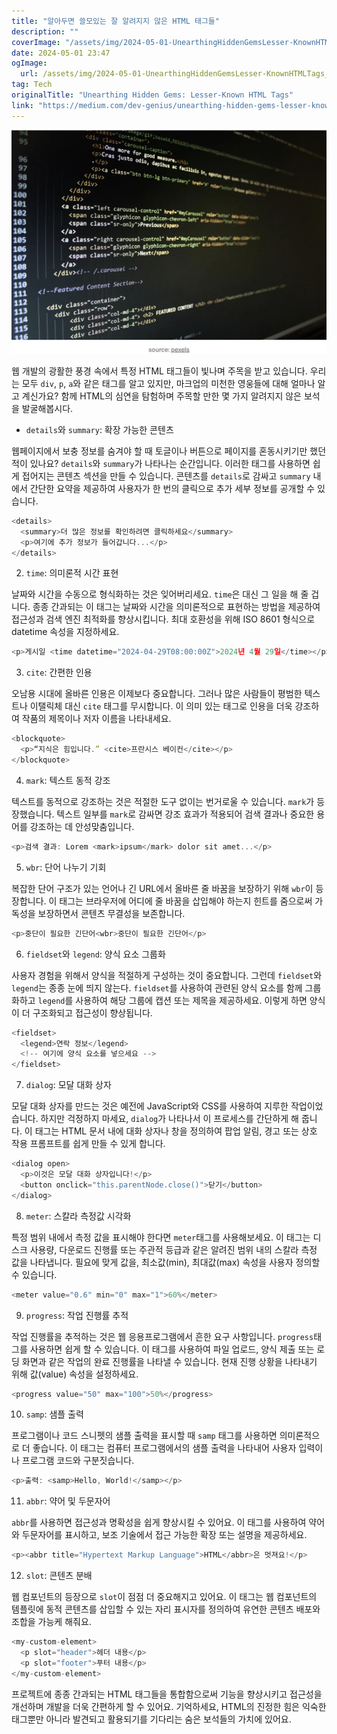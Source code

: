 ```yaml
---
title: "알아두면 쓸모있는 잘 알려지지 않은 HTML 태그들"
description: ""
coverImage: "/assets/img/2024-05-01-UnearthingHiddenGemsLesser-KnownHTMLTags_0.png"
date: 2024-05-01 23:47
ogImage: 
  url: /assets/img/2024-05-01-UnearthingHiddenGemsLesser-KnownHTMLTags_0.png
tag: Tech
originalTitle: "Unearthing Hidden Gems: Lesser-Known HTML Tags"
link: "https://medium.com/dev-genius/unearthing-hidden-gems-lesser-known-html-tags-2e3ce659d02a"
---
```



![UnearthingHiddenGemsLesser-KnownHTMLTags](/assets/img/2024-05-01-UnearthingHiddenGemsLesser-KnownHTMLTags_0.png)

웹 개발의 광활한 풍경 속에서 특정 HTML 태그들이 빛나며 주목을 받고 있습니다. 우리는 모두 `div`, `p`, `a`와 같은 태그를 알고 있지만, 마크업의 미천한 영웅들에 대해 얼마나 알고 계신가요? 함께 HTML의 심연을 탐험하며 주목할 만한 몇 가지 알려지지 않은 보석을 발굴해봅시다.

- `details`와 `summary`: 확장 가능한 콘텐츠

웹페이지에서 보충 정보를 숨겨야 할 때 토글이나 버튼으로 페이지를 혼동시키기만 했던 적이 있나요? `details`와 `summary`가 나타나는 순간입니다. 이러한 태그를 사용하면 쉽게 접어지는 콘텐츠 섹션을 만들 수 있습니다. 콘텐츠를 `details`로 감싸고 `summary` 내에서 간단한 요약을 제공하여 사용자가 한 번의 클릭으로 추가 세부 정보를 공개할 수 있습니다.

<div class="content-ad"></div>

```js
<details>
  <summary>더 많은 정보를 확인하려면 클릭하세요</summary>
  <p>여기에 추가 정보가 들어갑니다...</p>
</details>
```

2. `time`: 의미론적 시간 표현

날짜와 시간을 수동으로 형식화하는 것은 잊어버리세요. `time`은 대신 그 일을 해 줄 겁니다. 종종 간과되는 이 태그는 날짜와 시간을 의미론적으로 표현하는 방법을 제공하여 접근성과 검색 엔진 최적화를 향상시킵니다. 최대 호환성을 위해 ISO 8601 형식으로 datetime 속성을 지정하세요.

```js
<p>게시일 <time datetime="2024-04-29T08:00:00Z">2024년 4월 29일</time></p>
```

<div class="content-ad"></div>

3. `cite`: 간편한 인용

오남용 시대에 올바른 인용은 이제보다 중요합니다. 그러나 많은 사람들이 평범한 텍스트나 이탤릭체 대신 `cite` 태그를 무시합니다. 이 의미 있는 태그로 인용을 더욱 강조하여 작품의 제목이나 저자 이름을 나타내세요.

```js
<blockquote>
  <p>“지식은 힘입니다.” <cite>프란시스 베이컨</cite></p>
</blockquote>
```

4. `mark`: 텍스트 동적 강조

<div class="content-ad"></div>

텍스트를 동적으로 강조하는 것은 적절한 도구 없이는 번거로울 수 있습니다. `mark`가 등장했습니다. 텍스트 일부를 `mark`로 감싸면 강조 효과가 적용되어 검색 결과나 중요한 용어를 강조하는 데 안성맞춤입니다.

```js
<p>검색 결과: Lorem <mark>ipsum</mark> dolor sit amet...</p>
```

5. `wbr`: 단어 나누기 기회

복잡한 단어 구조가 있는 언어나 긴 URL에서 올바른 줄 바꿈을 보장하기 위해 `wbr`이 등장합니다. 이 태그는 브라우저에 어디에 줄 바꿈을 삽입해야 하는지 힌트를 줌으로써 가독성을 보장하면서 콘텐츠 무결성을 보존합니다.

<div class="content-ad"></div>

```js
<p>중단이 필요한 긴단어<wbr>중단이 필요한 긴단어</p>
```

6. `fieldset`와 `legend`: 양식 요소 그룹화

사용자 경험을 위해서 양식을 적절하게 구성하는 것이 중요합니다. 그런데 `fieldset`와 `legend`는 종종 눈에 띄지 않는다. `fieldset`를 사용하여 관련된 양식 요소를 함께 그룹화하고 `legend`를 사용하여 해당 그룹에 캡션 또는 제목을 제공하세요. 이렇게 하면 양식이 더 구조화되고 접근성이 향상됩니다.

```js
<fieldset>
  <legend>연락 정보</legend>
  <!-- 여기에 양식 요소를 넣으세요 -->
</fieldset>
```

<div class="content-ad"></div>

7. `dialog`: 모달 대화 상자

모달 대화 상자를 만드는 것은 예전에 JavaScript와 CSS를 사용하여 지루한 작업이었습니다. 하지만 걱정하지 마세요, `dialog`가 나타나서 이 프로세스를 간단하게 해 줍니다. 이 태그는 HTML 문서 내에 대화 상자나 창을 정의하여 팝업 알림, 경고 또는 상호 작용 프롬프트를 쉽게 만들 수 있게 합니다.

```js
<dialog open>
  <p>이것은 모달 대화 상자입니다!</p>
  <button onclick="this.parentNode.close()">닫기</button>
</dialog>
```

8. `meter`: 스칼라 측정값 시각화

<div class="content-ad"></div>

특정 범위 내에서 측정 값을 표시해야 한다면 `meter`태그를 사용해보세요. 이 태그는 디스크 사용량, 다운로드 진행률 또는 주관적 등급과 같은 알려진 범위 내의 스칼라 측정 값을 나타냅니다. 필요에 맞게 값을, 최소값(min), 최대값(max) 속성을 사용자 정의할 수 있습니다.

```js
<meter value="0.6" min="0" max="1">60%</meter>
```

9. `progress`: 작업 진행률 추적

작업 진행률을 추적하는 것은 웹 응용프로그램에서 흔한 요구 사항입니다. `progress`태그를 사용하면 쉽게 할 수 있습니다. 이 태그를 사용하여 파일 업로드, 양식 제출 또는 로딩 화면과 같은 작업의 완료 진행률을 나타낼 수 있습니다. 현재 진행 상황을 나타내기 위해 값(value) 속성을 설정하세요.

<div class="content-ad"></div>


```js
<progress value="50" max="100">50%</progress>
```

10. `samp`: 샘플 출력

프로그램이나 코드 스니펫의 샘플 출력을 표시할 때 `samp` 태그를 사용하면 의미론적으로 더 좋습니다. 이 태그는 컴퓨터 프로그램에서의 샘플 출력을 나타내어 사용자 입력이나 프로그램 코드와 구분짓습니다.

```js
<p>출력: <samp>Hello, World!</samp></p>
```

<div class="content-ad"></div>

11. `abbr`: 약어 및 두문자어

`abbr`를 사용하면 접근성과 명확성을 쉽게 향상시킬 수 있어요. 이 태그를 사용하여 약어와 두문자어를 표시하고, 보조 기술에서 접근 가능한 확장 또는 설명을 제공하세요.

```js
<p><abbr title="Hypertext Markup Language">HTML</abbr>은 멋져요!</p>
```

12. `slot`: 콘텐츠 분배

<div class="content-ad"></div>

웹 컴포넌트의 등장으로 `slot`이 점점 더 중요해지고 있어요. 이 태그는 웹 컴포넌트의 템플릿에 동적 콘텐츠를 삽입할 수 있는 자리 표시자를 정의하여 유연한 콘텐츠 배포와 조합을 가능케 해줘요.

```js
<my-custom-element>
  <p slot="header">헤더 내용</p>
  <p slot="footer">푸터 내용</p>
</my-custom-element>
```

프로젝트에 종종 간과되는 HTML 태그들을 통합함으로써 기능을 향상시키고 접근성을 개선하며 개발을 더욱 간편하게 할 수 있어요. 기억하세요, HTML의 진정한 힘은 익숙한 태그뿐만 아니라 발견되고 활용되기를 기다리는 숨은 보석들의 가치에 있어요.